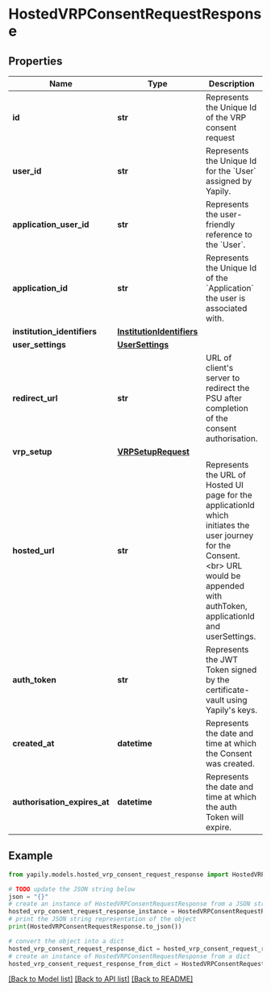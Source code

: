 # HostedVRPConsentRequestResponse


## Properties

Name | Type | Description | Notes
------------ | ------------- | ------------- | -------------
**id** | **str** | Represents the Unique Id of the VRP consent request | 
**user_id** | **str** | Represents the Unique Id for the &#x60;User&#x60; assigned by Yapily. | [optional] 
**application_user_id** | **str** | Represents the user-friendly reference to the &#x60;User&#x60;. | [optional] 
**application_id** | **str** | Represents the Unique Id of the &#x60;Application&#x60; the user is associated with. | 
**institution_identifiers** | [**InstitutionIdentifiers**](InstitutionIdentifiers.md) |  | [optional] 
**user_settings** | [**UserSettings**](UserSettings.md) |  | [optional] 
**redirect_url** | **str** | URL of client&#39;s server to redirect the PSU after completion of the consent authorisation. | [optional] 
**vrp_setup** | [**VRPSetupRequest**](VRPSetupRequest.md) |  | [optional] 
**hosted_url** | **str** | Represents the URL of Hosted UI page for the applicationId which initiates the user journey for the Consent. &lt;br&gt; URL would be appended with authToken, applicationId and userSettings. | 
**auth_token** | **str** | Represents the JWT Token signed by the certificate-vault using Yapily&#39;s keys. | 
**created_at** | **datetime** | Represents the date and time at which the Consent was created. | 
**authorisation_expires_at** | **datetime** | Represents the date and time at which the auth Token will expire. | [optional] 

## Example

```python
from yapily.models.hosted_vrp_consent_request_response import HostedVRPConsentRequestResponse

# TODO update the JSON string below
json = "{}"
# create an instance of HostedVRPConsentRequestResponse from a JSON string
hosted_vrp_consent_request_response_instance = HostedVRPConsentRequestResponse.from_json(json)
# print the JSON string representation of the object
print(HostedVRPConsentRequestResponse.to_json())

# convert the object into a dict
hosted_vrp_consent_request_response_dict = hosted_vrp_consent_request_response_instance.to_dict()
# create an instance of HostedVRPConsentRequestResponse from a dict
hosted_vrp_consent_request_response_from_dict = HostedVRPConsentRequestResponse.from_dict(hosted_vrp_consent_request_response_dict)
```
[[Back to Model list]](../README.md#documentation-for-models) [[Back to API list]](../README.md#documentation-for-api-endpoints) [[Back to README]](../README.md)


